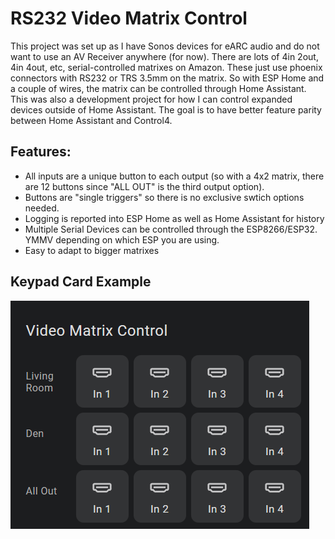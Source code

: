 # RS232 Video Matrix Control
This project was set up as I have Sonos devices for eARC audio and do not want to use an AV Receiver anywhere (for now). There are lots of 4in 2out, 4in 4out, etc, serial-controlled matrixes on Amazon. These just use phoenix connectors with RS232 or TRS 3.5mm on the matrix. So with ESP Home and a couple of wires, the matrix can be controlled through Home Assistant. This was also a development project for how I can control expanded devices outside of Home Assistant. The goal is to have better feature parity between Home Assistant and Control4.

## Features:
- All inputs are a unique button to each output (so with a 4x2 matrix, there are 12 buttons since "ALL OUT" is the third output option).
- Buttons are "single triggers" so there is no exclusive swtich options needed.
- Logging is reported into ESP Home as well as Home Assistant for history
- Multiple Serial Devices can be controlled through the ESP8266/ESP32. YMMV depending on which ESP you are using.
- Easy to adapt to bigger matrixes

## Keypad Card Example
![Matrix Keypad](https://github.com/awildeone/Home-Assistant/blob/main/RS232%20Video%20Matrix/Matrix%20Grid%20Example.png)
